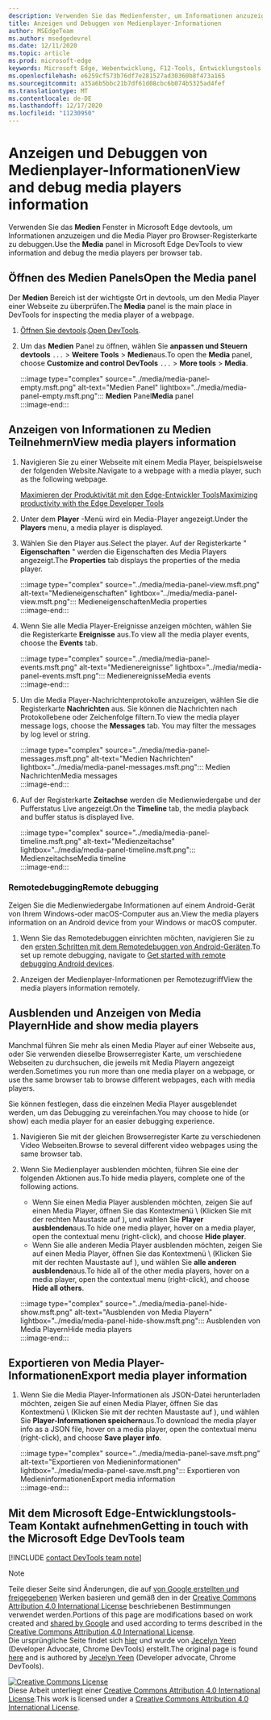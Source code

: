 ```yaml
---
description: Verwenden Sie das Medienfenster, um Informationen anzuzeigen und die Media Player pro Browser-Registerkarte zu debuggen.
title: Anzeigen und Debuggen von Medienplayer-Informationen
author: MSEdgeTeam
ms.author: msedgedevrel
ms.date: 12/11/2020
ms.topic: article
ms.prod: microsoft-edge
keywords: Microsoft Edge, Webentwicklung, F12-Tools, Entwicklungstools
ms.openlocfilehash: e6259cf573b76df7e281527ad30360b8f473a165
ms.sourcegitcommit: a35a6b5bbc21b7df61d08cbc6b074b5325ad4fef
ms.translationtype: MT
ms.contentlocale: de-DE
ms.lasthandoff: 12/17/2020
ms.locfileid: "11230950"
---
```

# <span data-ttu-id="9b3d2-104">Anzeigen und Debuggen von Medienplayer-Informationen</span><span class="sxs-lookup"><span data-stu-id="9b3d2-104">View and debug media players information</span></span>  

<span data-ttu-id="9b3d2-105">Verwenden Sie das **Medien** Fenster in Microsoft Edge devtools, um Informationen anzuzeigen und die Media Player pro Browser-Registerkarte zu debuggen.</span><span class="sxs-lookup"><span data-stu-id="9b3d2-105">Use the **Media** panel in Microsoft Edge DevTools to view information and debug the media players per browser tab.</span></span>  

## <span data-ttu-id="9b3d2-106">Öffnen des Medien Panels</span><span class="sxs-lookup"><span data-stu-id="9b3d2-106">Open the Media panel</span></span>  

<span data-ttu-id="9b3d2-107">Der **Medien** Bereich ist der wichtigste Ort in devtools, um den Media Player einer Webseite zu überprüfen.</span><span class="sxs-lookup"><span data-stu-id="9b3d2-107">The **Media** panel is the main place in DevTools for inspecting the media player of a webpage.</span></span>

1.  <span data-ttu-id="9b3d2-108">[Öffnen Sie devtools][DevtoolsGuideChromiumOpen].</span><span class="sxs-lookup"><span data-stu-id="9b3d2-108">[Open DevTools][DevtoolsGuideChromiumOpen].</span></span>  
1.  <span data-ttu-id="9b3d2-109">Um das **Medien** Panel zu öffnen, wählen Sie **anpassen und Steuern devtools** `...`  >  **Weitere Tools**  >  **Medien**aus.</span><span class="sxs-lookup"><span data-stu-id="9b3d2-109">To open the **Media** panel, choose **Customize and control DevTools** `...` > **More tools** > **Media**.</span></span>  
    
    :::image type="complex" source="../media/media-panel-empty.msft.png" alt-text="Medien Panel" lightbox="../media/media-panel-empty.msft.png":::
       <span data-ttu-id="9b3d2-111">**Medien** Panel</span><span class="sxs-lookup"><span data-stu-id="9b3d2-111">**Media** panel</span></span>  
    :::image-end:::  
    
## <span data-ttu-id="9b3d2-112">Anzeigen von Informationen zu Medien Teilnehmern</span><span class="sxs-lookup"><span data-stu-id="9b3d2-112">View media players information</span></span>  

1.  <span data-ttu-id="9b3d2-113">Navigieren Sie zu einer Webseite mit einem Media Player, beispielsweise der folgenden Website.</span><span class="sxs-lookup"><span data-stu-id="9b3d2-113">Navigate to a webpage with a media player, such as the following webpage.</span></span>  
    
    [<span data-ttu-id="9b3d2-114">Maximieren der Produktivität mit den Edge-Entwickler Tools</span><span class="sxs-lookup"><span data-stu-id="9b3d2-114">Maximizing productivity with the Edge Developer Tools</span></span>][BingVideosSearchViewDetailMidE0BA14EC0E0D18C06C8DE0BA14EC0E0D18C06C8]  
    
1.  <span data-ttu-id="9b3d2-115">Unter dem **Player** -Menü wird ein Media-Player angezeigt.</span><span class="sxs-lookup"><span data-stu-id="9b3d2-115">Under the **Players** menu, a media player is displayed.</span></span>  
1.  <span data-ttu-id="9b3d2-116">Wählen Sie den Player aus.</span><span class="sxs-lookup"><span data-stu-id="9b3d2-116">Select the player.</span></span>  <span data-ttu-id="9b3d2-117">Auf der Registerkarte " **Eigenschaften** " werden die Eigenschaften des Media Players angezeigt.</span><span class="sxs-lookup"><span data-stu-id="9b3d2-117">The **Properties** tab displays the properties of the media player.</span></span>  
    
    :::image type="complex" source="../media/media-panel-view.msft.png" alt-text="Medieneigenschaften" lightbox="../media/media-panel-view.msft.png":::
       <span data-ttu-id="9b3d2-119">Medieneigenschaften</span><span class="sxs-lookup"><span data-stu-id="9b3d2-119">Media properties</span></span>  
    :::image-end:::  
    
1.  <span data-ttu-id="9b3d2-120">Wenn Sie alle Media Player-Ereignisse anzeigen möchten, wählen Sie die Registerkarte **Ereignisse** aus.</span><span class="sxs-lookup"><span data-stu-id="9b3d2-120">To view all the media player events, choose the **Events** tab.</span></span>  
    
    :::image type="complex" source="../media/media-panel-events.msft.png" alt-text="Medienereignisse" lightbox="../media/media-panel-events.msft.png":::
       <span data-ttu-id="9b3d2-122">Medienereignisse</span><span class="sxs-lookup"><span data-stu-id="9b3d2-122">Media events</span></span>  
    :::image-end:::  
    
1.  <span data-ttu-id="9b3d2-123">Um die Media Player-Nachrichtenprotokolle anzuzeigen, wählen Sie die Registerkarte **Nachrichten** aus.  Sie können die Nachrichten nach Protokollebene oder Zeichenfolge filtern.</span><span class="sxs-lookup"><span data-stu-id="9b3d2-123">To view the media player message logs, choose the **Messages** tab.  You may filter the messages by log level or string.</span></span>  
    
    :::image type="complex" source="../media/media-panel-messages.msft.png" alt-text="Medien Nachrichten" lightbox="../media/media-panel-messages.msft.png":::
       <span data-ttu-id="9b3d2-125">Medien Nachrichten</span><span class="sxs-lookup"><span data-stu-id="9b3d2-125">Media messages</span></span>  
    :::image-end:::  
    
1.  <span data-ttu-id="9b3d2-126">Auf der Registerkarte **Zeitachse** werden die Medienwiedergabe und der Pufferstatus Live angezeigt.</span><span class="sxs-lookup"><span data-stu-id="9b3d2-126">On the **Timeline** tab, the media playback and buffer status is displayed live.</span></span>  
    
    :::image type="complex" source="../media/media-panel-timeline.msft.png" alt-text="Medienzeitachse" lightbox="../media/media-panel-timeline.msft.png":::
       <span data-ttu-id="9b3d2-128">Medienzeitachse</span><span class="sxs-lookup"><span data-stu-id="9b3d2-128">Media timeline</span></span>  
    :::image-end:::  
    
### <span data-ttu-id="9b3d2-129">Remotedebugging</span><span class="sxs-lookup"><span data-stu-id="9b3d2-129">Remote debugging</span></span>  

<span data-ttu-id="9b3d2-130">Zeigen Sie die Medienwiedergabe Informationen auf einem Android-Gerät von Ihrem Windows-oder macOS-Computer aus an.</span><span class="sxs-lookup"><span data-stu-id="9b3d2-130">View the media players information on an Android device from your Windows or macOS computer.</span></span>  

1.  <span data-ttu-id="9b3d2-131">Wenn Sie das Remotedebuggen einrichten möchten, navigieren Sie zu den [ersten Schritten mit dem Remotedebuggen von Android-Geräten][DevtoolsGuideChromiumRemoteDebuggingIndex].</span><span class="sxs-lookup"><span data-stu-id="9b3d2-131">To set up remote debugging, navigate to [Get started with remote debugging Android devices][DevtoolsGuideChromiumRemoteDebuggingIndex].</span></span>  
1.  <span data-ttu-id="9b3d2-132">Anzeigen der Medienplayer-Informationen per Remotezugriff</span><span class="sxs-lookup"><span data-stu-id="9b3d2-132">View the media players information remotely.</span></span>  
    
    <!-- TODO: recreate image using an Android device -->  
    <!--  
    :::image type="complex" source="../media/media-panel-remote-debug.msft.png" alt-text="Remote debugging" lightbox="../media/media-panel-remote-debug.msft.png":::
       Remote debugging  
    :::image-end:::  
    -->  
    
## <span data-ttu-id="9b3d2-133">Ausblenden und Anzeigen von Media Playern</span><span class="sxs-lookup"><span data-stu-id="9b3d2-133">Hide and show media players</span></span>  

<span data-ttu-id="9b3d2-134">Manchmal führen Sie mehr als einen Media Player auf einer Webseite aus, oder Sie verwenden dieselbe Browserregister Karte, um verschiedene Webseiten zu durchsuchen, die jeweils mit Media Playern angezeigt werden.</span><span class="sxs-lookup"><span data-stu-id="9b3d2-134">Sometimes you run more than one media player on a webpage, or use the same browser tab to browse different webpages, each with media players.</span></span>

<span data-ttu-id="9b3d2-135">Sie können festlegen, dass die einzelnen Media Player ausgeblendet werden, um das Debugging zu vereinfachen.</span><span class="sxs-lookup"><span data-stu-id="9b3d2-135">You may choose to hide \(or show\) each media player for an easier debugging experience.</span></span>  

1.  <span data-ttu-id="9b3d2-136">Navigieren Sie mit der gleichen Browserregister Karte zu verschiedenen Video Webseiten.</span><span class="sxs-lookup"><span data-stu-id="9b3d2-136">Browse to several different video webpages using the same browser tab.</span></span>  
1.  <span data-ttu-id="9b3d2-137">Wenn Sie Medienplayer ausblenden möchten, führen Sie eine der folgenden Aktionen aus.</span><span class="sxs-lookup"><span data-stu-id="9b3d2-137">To hide media players, complete one of the following actions.</span></span>  
    *   <span data-ttu-id="9b3d2-138">Wenn Sie einen Media Player ausblenden möchten, zeigen Sie auf einen Media Player, öffnen Sie das Kontextmenü \ (Klicken Sie mit der rechten Maustaste auf \), und wählen Sie **Player ausblenden**aus.</span><span class="sxs-lookup"><span data-stu-id="9b3d2-138">To hide one media player, hover on a media player, open the contextual menu \(right-click\), and choose **Hide player**.</span></span>  
    *   <span data-ttu-id="9b3d2-139">Wenn Sie alle anderen Media Player ausblenden möchten, zeigen Sie auf einen Media Player, öffnen Sie das Kontextmenü \ (Klicken Sie mit der rechten Maustaste auf \), und wählen Sie **alle anderen ausblenden**aus.</span><span class="sxs-lookup"><span data-stu-id="9b3d2-139">To hide all of the other media players, hover on a media player, open the contextual menu \(right-click\), and choose **Hide all others**.</span></span>  
    
    :::image type="complex" source="../media/media-panel-hide-show.msft.png" alt-text="Ausblenden von Media Playern" lightbox="../media/media-panel-hide-show.msft.png":::
       <span data-ttu-id="9b3d2-141">Ausblenden von Media Playern</span><span class="sxs-lookup"><span data-stu-id="9b3d2-141">Hide media players</span></span>  
    :::image-end:::  
    
## <span data-ttu-id="9b3d2-142">Exportieren von Media Player-Informationen</span><span class="sxs-lookup"><span data-stu-id="9b3d2-142">Export media player information</span></span>  

1.  <span data-ttu-id="9b3d2-143">Wenn Sie die Media Player-Informationen als JSON-Datei herunterladen möchten, zeigen Sie auf einen Media Player, öffnen Sie das Kontextmenü \ (Klicken Sie mit der rechten Maustaste auf \), und wählen Sie **Player-Informationen speichern**aus.</span><span class="sxs-lookup"><span data-stu-id="9b3d2-143">To download the media player info as a JSON file, hover on a media player, open the contextual menu \(right-click\), and choose **Save player info**.</span></span>  
    
    :::image type="complex" source="../media/media-panel-save.msft.png" alt-text="Exportieren von Medieninformationen" lightbox="../media/media-panel-save.msft.png":::
       <span data-ttu-id="9b3d2-145">Exportieren von Medieninformationen</span><span class="sxs-lookup"><span data-stu-id="9b3d2-145">Export media information</span></span>  
    :::image-end:::  
    
## <span data-ttu-id="9b3d2-146">Mit dem Microsoft Edge-Entwicklungstools-Team Kontakt aufnehmen</span><span class="sxs-lookup"><span data-stu-id="9b3d2-146">Getting in touch with the Microsoft Edge DevTools team</span></span>  

[!INCLUDE [contact DevTools team note](../includes/contact-devtools-team-note.md)]  

<!-- links -->  

[DevtoolsGuideChromiumOpen]: ../open/index.md "Öffnen Sie Microsoft Edge (Chrom) devtools | Microsoft docs"  

[DevtoolsGuideChromiumRemoteDebuggingIndex]: ../remote-debugging/index.md "Erste Schritte mit dem Remotedebuggen von Android-Geräten | Microsoft docs"  

[BingVideosSearchViewDetailMidE0BA14EC0E0D18C06C8DE0BA14EC0E0D18C06C8]: https://www.bing.com/videos/search?view=detail&mid=DE0BA14EC0E0D18C06C8DE0BA14EC0E0D18C06C8 "Maximieren der Produktivität mit den Edge-Entwickler Tools | Bing-Video"  

> [!NOTE]
> <span data-ttu-id="9b3d2-150">Teile dieser Seite sind Änderungen, die auf [von Google erstellten und freigegebenen][GoogleSitePolicies] Werken basieren und gemäß den in der [Creative Commons Attribution 4.0 International License][CCA4IL] beschriebenen Bestimmungen verwendet werden.</span><span class="sxs-lookup"><span data-stu-id="9b3d2-150">Portions of this page are modifications based on work created and [shared by Google][GoogleSitePolicies] and used according to terms described in the [Creative Commons Attribution 4.0 International License][CCA4IL].</span></span>  
> <span data-ttu-id="9b3d2-151">Die ursprüngliche Seite findet sich [hier](https://developers.google.com/web/tools/chrome-devtools/media-panel/index) und wurde von [Jecelyn Yeen][JecelynYeen] \(Developer Advocate, Chrome DevTools\) erstellt.</span><span class="sxs-lookup"><span data-stu-id="9b3d2-151">The original page is found [here](https://developers.google.com/web/tools/chrome-devtools/media-panel/index) and is authored by [Jecelyn Yeen][JecelynYeen] \(Developer advocate, Chrome DevTools\).</span></span>  

[![Creative Commons License][CCby4Image]][CCA4IL]  
<span data-ttu-id="9b3d2-153">Diese Arbeit unterliegt einer [Creative Commons Attribution 4.0 International License][CCA4IL].</span><span class="sxs-lookup"><span data-stu-id="9b3d2-153">This work is licensed under a [Creative Commons Attribution 4.0 International License][CCA4IL].</span></span>  

[CCA4IL]: https://creativecommons.org/licenses/by/4.0  
[CCby4Image]: https://i.creativecommons.org/l/by/4.0/88x31.png  
[GoogleSitePolicies]: https://developers.google.com/terms/site-policies  
[JecelynYeen]: https://developers.google.com/web/resources/contributors/jecelynyeen  

